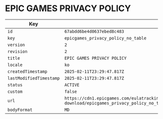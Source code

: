 # EPIC GAMES PRIVACY POLICY

| Key | Value |
| --- | ----- |
| `id` | `67abdd6be4d0637ebed8c483` |
| `key` | `epicgames_privacy_policy_no_table` |
| `version` | `2` |
| `revision` | `2` |
| `title` | `EPIC GAMES PRIVACY POLICY` |
| `locale` | `ko` |
| `createdTimestamp` | `2025-02-11T23:29:47.817Z` |
| `lastModifiedTimestamp` | `2025-02-11T23:29:47.817Z` |
| `status` | `ACTIVE` |
| `custom` | `false` |
| `url` | `https://cdn1.epicgames.com/eulatracking-download/epicgames_privacy_policy_no_table/ko/v2/r2/202289e82f4c84c342f035a86906f9be.pdf` |
| `bodyFormat` | `MD` |
